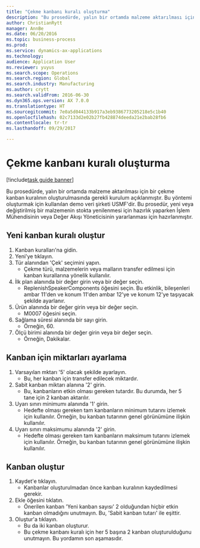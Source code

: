 ```yaml
--- 
title: "Çekme kanbanı kuralı oluşturma"
description: "Bu prosedürde, yalın bir ortamda malzeme aktarılması için bir çekme kanban kuralının oluşturulmasında gerekli kurulum açıklanmıştır."
author: ChristianRytt
manager: AnnBe
ms.date: 06/20/2016
ms.topic: business-process
ms.prod: 
ms.service: dynamics-ax-applications
ms.technology: 
audience: Application User
ms.reviewer: yuyus
ms.search.scope: Operations
ms.search.region: Global
ms.search.industry: Manufacturing
ms.author: crytt
ms.search.validFrom: 2016-06-30
ms.dyn365.ops.version: AX 7.0.0
ms.translationtype: HT
ms.sourcegitcommit: 7e0a5d044133b917a3eb9386773205218e5c1b40
ms.openlocfilehash: 02c7133d2e02b27fb428874deeda21e2bab28fb6
ms.contentlocale: tr-tr
ms.lasthandoff: 09/29/2017

---
```

# <a name="create-a-withdrawal-kanban-rule"></a>Çekme kanbanı kuralı oluşturma

[!include[task guide banner](../../includes/task-guide-banner.md)]

Bu prosedürde, yalın bir ortamda malzeme aktarılması için bir çekme kanban kuralının oluşturulmasında gerekli kurulum açıklanmıştır. Bu yöntemi oluşturmak için kullanılan demo veri şirketi USMF'dir. Bu prosedür, yeni veya değiştirilmiş bir malzemenin stokta yenilenmesi için hazırlık yaparken İşlem Mühendisinin veya Değer Akışı Yöneticisinin yararlanması için hazırlanmıştır.


## <a name="create-new-kanban-rule"></a>Yeni kanban kuralı oluştur
1. Kanban kuralları'na gidin.
2. Yeni'ye tıklayın.
3. Tür alanından 'Çek' seçimini yapın.
    * Çekme türü, malzemelerin veya malların transfer edilmesi için kanban kurallarına yönelik kullanılır.  
4. İlk plan alanında bir değer girin veya bir değer seçin.
    * ReplenishSpeakerComponents öğesini seçin.   Bu etkinlik, bileşenleri ambar 11'den ve konum 11'den ambar 12'ye ve konum 12'ye taşıyacak şekilde ayarlanır.  
5. Ürün alanında bir değer girin veya bir değer seçin.
    * M0007 öğesini seçin.  
6. Sağlama süresi alanında bir sayı girin.
    * Örneğin, 60.  
7. Ölçü birimi alanında bir değer girin veya bir değer seçin.
    * Örneğin, Dakikalar.  

## <a name="set-quantities-for-kanban"></a>Kanban için miktarları ayarlama
1. Varsayılan mktarı '5' olacak şekilde ayarlayın.
    * Bu, her kanban için transfer edilecek miktardır.  
2. Sabit kanban miktarı alanına '2' girin.
    * Bu, kanbanların etkin olması gereken tutardır. Bu durumda, her 5 tane için 2 kanban aktarılır.  
3. Uyarı sınırı minimumı alanında '1' girin.
    * Hedefte olması gereken tam kanbanların minimum tutarını izlemek için kullanılır. Örneğin, bu kanban tutarının genel görünümüne ilişkin kullanılır.  
4. Uyarı sınırı maksimumu alanında '2' girin.
    * Hedefte olması gereken tam kanbanların maksimum tutarını izlemek için kullanılır. Örneğin, bu kanban tutarının genel görünümüne ilişkin kullanılır.  

## <a name="create-kanbans"></a>Kanban oluştur
1. Kaydet'e tıklayın.
    * Kanbanlar oluşturulmadan önce kanban kuralının kaydedilmesi gerekir.  
2. Ekle öğesini tıklatın.
    * Önerilen kanban 'Yeni kanban sayısı' 2 olduğundan hiçbir etkin kanban olmadığını unutmayın. Bu, 'Sabit kanban tutarı' ile eşittir.  
3. Oluştur'a tıklayın.
    * Bu da iki kanban oluşturur.  
    * Bu çekme kanbanı kuralı için her 5 başına 2 kanban oluşturulduğunu unutmayın.  Bu yordamın son aşamasıdır.  


